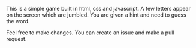 This is a simple game built in html, css and javascript. A few letters appear on the screen which are jumbled. You are given a hint and need to guess the word. 

Feel free to make changes. You can create an issue and make a pull request.
